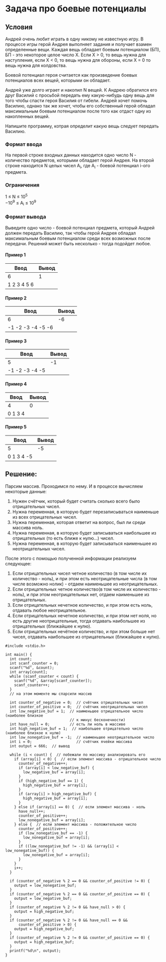 # Задача про боевые потенциалы

## Условия

Андрей очень любит играть в одну никому не известную игру. В процессе игры герой Андрея выполняет задания и получает взамен определенные вещи. Каждая вещь обладает боевым потенциалом (БП), БП - это некоторое целое число X. Если X > 0, то вещь нужна для наступления, если X < 0, то вещь нужна для обороны, если X = 0 то вещь нужна для колдовства.

Боевой потенциал героя считается как произведение боевых потенциалов всех вещей, которыми он обладает.

Андрей уже долго играет и накопил N вещей. К Андрею обратился его друг Василий с просьбой передать ему какую-нибудь одну вещь для того чтобы спасти героя Василия от гибели. Андрей хочет помочь Василию, однако так же хочет, чтобы его собственный герой обладал максимальным боевым потенциалом после того как отдаст одну из накопленных вещей.

Напишите программу, котрая определит какую вещь следует передать Василию.

### Формат ввода

На первой строке входных данных находится одно число N - количество предметов, которыми обладает герой Андрея.
На второй строке находится N целых чисел A<sub>i</sub>, где A<sub>i</sub> - боевой потенциал i-ого предмета.

### Ограничения

1 ≤ N ≤ $10^5$   
$-10^9$ ≤ A<sub>i</sub> ≤ $10^9$

### Формат вывода

Выведите одно число -  боевой потенциал предмета, который Андрей должен передать Василию, так чтобы герой Андрея обладал максимальным боевым потенциалом среди всех возможных после передачи. Решений может быть несколько - тогда подойдет любое.

#### Пример 1

Ввод              | Вывод
----------------- | -------------
6                 | 1
1 2 3 4 5 6       | 

#### Пример 2

Ввод              | Вывод
----------------- | -------------
6                 | -6
-1 -2 -3 -4 -5 -6 | 

#### Пример 3

Ввод              | Вывод
----------------- | -------------
5                 | -1
-1 -2 -3 -4 -5    | 



#### Пример 4

Ввод              | Вывод
----------------- | -------------
4                 | 0
0 1 3 4           | 


#### Пример 5

Ввод              | Вывод
----------------- | -------------
5                 | -5
0 1 3 4 -5        | 


## Решение:

Парсим массив. Проходимся по нему. И в процессе вычисляем некоторые данные:

1) Нужен счётчик, который будет считать сколько всего было отрицательных чисел.
2) Нужна переменная, в которую будет перезаписываться наименьше из всех отрицательных чисел.
3) Нужна переменная, которая ответит на вопрос, был ли среди массива ноль.
4) Нужна переменная, в которую будет записываться наибольшее из отрицательных (то есть ближе к нулю...) чисел.
5) Нужна переменная, в которую будет записываться наименьшее из неотрицательных чисел.
  
После этого с помощью полученной информации реализуем следующее:

1. Если отрицательных чисел четное количество (в том числе их количество -
ноль), и при этом есть неотрицательные числа (в том числе возможно нолик) -
отдаем наименьшее из неотрицательных.
2. Если отрицательных четное количество(в том числе их количество - ноль), и при этом неотрицательных нет, отдаем
наименьшее из отрицательных.
3. Если отрицательных нечетное количество, и при этом есть ноль, отдавать любое
неотрицательное.
4. Если отрицательных нечетное количество, и при этом нет ноля, но есть другие
неотрицательные, тогда отдавать наибольшее из отрицательных (ближайшее к
нулю).
5. Если отрицательных нечётное количество, и при этом больше нет чисел, отдавать
наибольшее из отрицательных (ближайшее к нулю).

```
#include <stdio.h>

int main() {
  int count;
  int scanf_counter = 0;
  scanf("%d", &count);
  int array[count];
  while (scanf_counter < count) {
    scanf("%d", &array[scanf_counter]);
    scanf_counter++;
  }
  // на этом моменте мы спарсили массив

  int counter_of_negative = 0;  // счётчик отрицательных чисел
  int counter_of_positive = 0;  // счётчик неотрицательных чисел
  int low_negative_buf = 1;  // наименьшее отрицательное число (наиболее близкое
                             // к минус бесконечности)
  int have_null = 0;         // есть ли ноль в массиве
  int high_negative_buf = 1;  // наибольшее отрицательно число (наиболее близкое к нулю)
  int low_nonegative_buf = -1;  // наименьшее неотрицательное число
  int i = 0;                    // счётчик ячейки массива
  int output = 666;  // вывод

  while (i < count) {  // побежали по массиву анализировать его
    if (array[i] < 0) {  // если элемент массива - отрицательное число
      counter_of_negative++;
      if (array[i] < low_negative_buf) {
        low_negative_buf = array[i];
      }
      if (high_negative_buf == 1) {
        high_negative_buf = array[i];
      }
      if (array[i] > high_negative_buf) {
        high_negative_buf = array[i];
      }
    } else if (array[i] == 0) {  // если элемент массива - ноль
      have_null++;
      counter_of_positive++;
      low_nonegative_buf = array[i];
    } else {  // если элемент массива - положительное число
      counter_of_positive++;
      if (low_nonegative_buf == -1) {
        low_nonegative_buf = array[i];
      }
      if ((low_nonegative_buf != -1) && (array[i] < low_nonegative_buf)) {
        low_nonegative_buf = array[i];
      }
    }
    i++;
  }

  if (counter_of_negative % 2 == 0 && counter_of_positive != 0) {
    output = low_nonegative_buf;
  }
  if (counter_of_negative % 2 == 0 && counter_of_positive == 0) {
    output = low_negative_buf;
  }
  if (counter_of_negative % 2 != 0 && have_null > 0) {
    output = high_negative_buf;
  }
  if (counter_of_negative % 2 != 0 && have_null == 0 &&
      counter_of_positive > 0) {
    output = high_negative_buf;
  }
  if (counter_of_negative % 2 != 0 && counter_of_positive == 0) {
    output = high_negative_buf;
  }
  printf("%d\n", output);
}
```
